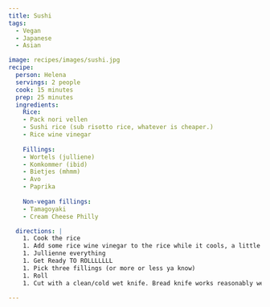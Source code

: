 ```yaml
---
title: Sushi
tags:
  - Vegan
  - Japanese
  - Asian

image: recipes/images/sushi.jpg
recipe:
  person: Helena
  servings: 2 people
  cook: 15 minutes
  prep: 25 minutes
  ingredients:
    Rice:
    - Pack nori vellen
    - Sushi rice (sub risotto rice, whatever is cheaper.)
    - Rice wine vinegar
    
    Fillings:
    - Wortels (julliene)
    - Komkommer (ibid)
    - Bietjes (mhmm)
    - Avo
    - Paprika
    
    Non-vegan fillings:
    - Tamagoyaki
    - Cream Cheese Philly

  directions: |
    1. Cook the rice
    1. Add some rice wine vinegar to the rice while it cools, a little bit. A nice amount. follow your heart.
    1. Jullienne everything
    1. Get Ready TO ROLLLLLLL
    1. Pick three fillings (or more or less ya know)
    1. Roll
    1. Cut with a clean/cold wet knife. Bread knife works reasonably well. I bisect and then cut 4 chunks from that, but you can do it a more ineffecieint way if you like.

---
```


